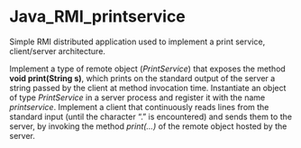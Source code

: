 # Java_RMI_printservice
Simple RMI distributed application used to implement a print service, client/server architecture.

Implement a type of remote object (*PrintService*) that exposes the method **void print(String s)**, which prints on the standard output of the server a string passed by the client at method invocation time. Instantiate an object of type *PrintService* in a server process and register it with the name *printservice*.
Implement a client that continuously reads lines from the standard input (until the character “.” is encountered) and sends them to the server, by invoking the method *print(…)* of the remote object hosted by the server.
